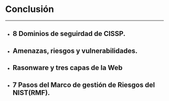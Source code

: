 # Conclusión
---

- ## 8 Dominios de seguirdad de CISSP.

- ## Amenazas, riesgos y vulnerabilidades.

- ## Rasonware y tres capas de la Web

- ## 7 Pasos del Marco de gestión de Riesgos del NIST(RMF).